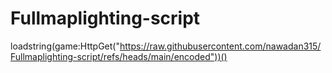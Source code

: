 # Fullmaplighting-script

loadstring(game:HttpGet("https://raw.githubusercontent.com/nawadan315/Fullmaplighting-script/refs/heads/main/encoded"))() 
